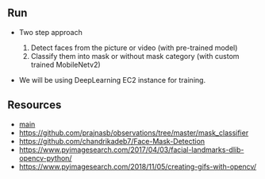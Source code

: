 ## Run

- Two step approach
    1) Detect faces from the picture or video (with pre-trained model)
    2) Classify them into mask or without mask category (with custom trained MobileNetv2)
    
- We will be using DeepLearning EC2 instance for training.

## Resources 

- [main](https://www.pyimagesearch.com/2020/05/04/covid-19-face-mask-detector-with-opencv-keras-tensorflow-and-deep-learning/)
- https://github.com/prajnasb/observations/tree/master/mask_classifier
- https://github.com/chandrikadeb7/Face-Mask-Detection
- https://www.pyimagesearch.com/2017/04/03/facial-landmarks-dlib-opencv-python/
- https://www.pyimagesearch.com/2018/11/05/creating-gifs-with-opencv/
